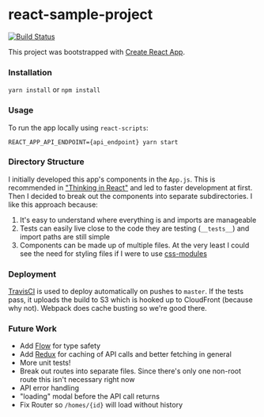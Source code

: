 # react-sample-project  

[![Build Status](https://travis-ci.org/davewalk/react-sample-project.svg?branch=master)](https://travis-ci.org/davewalk/react-sample-project)

This project was bootstrapped with [Create React App](https://github.com/facebookincubator/create-react-app).  

### Installation
`yarn install` or `npm install`

### Usage
To run the app locally using `react-scripts`:  

`REACT_APP_API_ENDPOINT={api_endpoint} yarn start`

### Directory Structure
I initially developed this app's components in the `App.js`. This is recommended in ["Thinking in React"](https://reactjs.org/docs/thinking-in-react.html) and led to faster development at first. Then I decided to break out the components into separate subdirectories. I like this approach because:  
1. It's easy to understand where everything is and imports are manageable  
2. Tests can easily live close to the code they are testing (`__tests__`) and import paths are still simple  
3. Components can be made up of multiple files. At the very least I could see the need for styling files if I were to use [css-modules](https://github.com/gajus/react-css-modules)  

### Deployment
[TravisCI](https://travis-ci.org/davewalk/react-sample-project) is used to deploy automatically on pushes to `master`. If the tests pass, it uploads the build to S3 which is hooked up to CloudFront (because why not). Webpack does cache busting so we're good there.   

### Future Work
* Add [Flow](https://flow.org/) for type safety  
* Add [Redux](https://redux.js.org) for caching of API calls and better fetching in general  
* More unit tests!  
* Break out routes into separate files. Since there's only one non-root route this isn't necessary right now  
* API error handling  
* "loading" modal before the API call returns  
* Fix Router so `/homes/{id}` will load without history  
